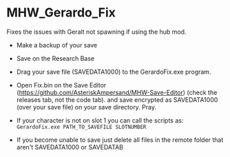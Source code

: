 # MHW_Gerardo_Fix
Fixes the issues with Geralt not spawning if using the hub mod.
 * Make a backup of your save
 * Save on the Research Base
 * Drag your save file (SAVEDATA1000) to the GerardoFix.exe program. 
 * Open Fix.bin on the Save Editor (https://github.com/AsteriskAmpersand/MHW-Save-Editor) (check the releases tab, not the code tab).
 and save encrypted as SAVEDATA1000 (over your save file) on your save directory. Pray.
 
 * If your character is not on slot 1 you can call the scripts as:
`GerardoFix.exe PATH_TO_SAVEFILE SLOTNUMBER`
 * If you become unable to save just delete all files in the remote folder that aren't SAVEDATA1000 or SAVEDATAB
